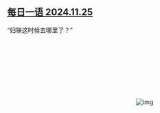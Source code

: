 <!--1732549253000-->
[每日一语 2024.11.25](https://chinadigitaltimes.net/chinese/713472.html)
------

<p>“妇联这时候去哪里了？”</p><p><img decoding="async" src="data:image/svg+xml,%3Csvg%20xmlns='http://www.w3.org/2000/svg'%20viewBox='0%200%200%200'%3E%3C/svg%3E" alt="img" data-lazy-src="https://chinadigitaltimes.net/chinese/files/2024/11/2024.11.25.png"><noscript><img decoding="async" src="https://chinadigitaltimes.net/chinese/files/2024/11/2024.11.25.png" alt="img"></noscript></p><div class="addtoany_share_save_container addtoany_content addtoany_content_bottom"><div class="a2a_kit a2a_kit_size_32 addtoany_list" data-a2a-url="https://chinadigitaltimes.net/chinese/713472.html" data-a2a-title="每日一语 2024.11.25"><a class="a2a_button_facebook" href="https://www.addtoany.com/add_to/facebook?linkurl=https%3A%2F%2Fchinadigitaltimes.net%2Fchinese%2F713472.html&amp;linkname=%E6%AF%8F%E6%97%A5%E4%B8%80%E8%AF%AD%202024.11.25" title="Facebook" rel="nofollow noopener" target="_blank"></a><a class="a2a_button_twitter" href="https://www.addtoany.com/add_to/twitter?linkurl=https%3A%2F%2Fchinadigitaltimes.net%2Fchinese%2F713472.html&amp;linkname=%E6%AF%8F%E6%97%A5%E4%B8%80%E8%AF%AD%202024.11.25" title="Twitter" rel="nofollow noopener" target="_blank"></a><a class="a2a_button_telegram" href="https://www.addtoany.com/add_to/telegram?linkurl=https%3A%2F%2Fchinadigitaltimes.net%2Fchinese%2F713472.html&amp;linkname=%E6%AF%8F%E6%97%A5%E4%B8%80%E8%AF%AD%202024.11.25" title="Telegram" rel="nofollow noopener" target="_blank"></a><a class="a2a_button_reddit" href="https://www.addtoany.com/add_to/reddit?linkurl=https%3A%2F%2Fchinadigitaltimes.net%2Fchinese%2F713472.html&amp;linkname=%E6%AF%8F%E6%97%A5%E4%B8%80%E8%AF%AD%202024.11.25" title="Reddit" rel="nofollow noopener" target="_blank"></a><a class="a2a_button_whatsapp" href="https://www.addtoany.com/add_to/whatsapp?linkurl=https%3A%2F%2Fchinadigitaltimes.net%2Fchinese%2F713472.html&amp;linkname=%E6%AF%8F%E6%97%A5%E4%B8%80%E8%AF%AD%202024.11.25" title="WhatsApp" rel="nofollow noopener" target="_blank"></a><a class="a2a_button_email" href="https://www.addtoany.com/add_to/email?linkurl=https%3A%2F%2Fchinadigitaltimes.net%2Fchinese%2F713472.html&amp;linkname=%E6%AF%8F%E6%97%A5%E4%B8%80%E8%AF%AD%202024.11.25" title="Email" rel="nofollow noopener" target="_blank"></a><a class="a2a_button_copy_link" href="https://www.addtoany.com/add_to/copy_link?linkurl=https%3A%2F%2Fchinadigitaltimes.net%2Fchinese%2F713472.html&amp;linkname=%E6%AF%8F%E6%97%A5%E4%B8%80%E8%AF%AD%202024.11.25" title="Copy Link" rel="nofollow noopener" target="_blank"></a><a class="a2a_dd addtoany_share_save addtoany_share" href="https://www.addtoany.com/share"></a></div></div>
